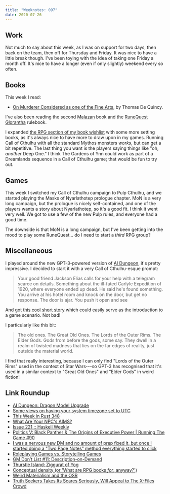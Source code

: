 ```yaml
---
title: "Weeknotes: 097"
date: 2020-07-26
---
```


## Work

Not much to say about this week, as I was on support for two days,
then back on the team, then off for Thursday and Friday.  It was nice
to have a little break though.  I've been toying with the idea of
taking one Friday a month off.  It's nice to have a longer (even if
only slightly) weekend every so often.


## Books

This week I read:

- [On Murderer Considered as one of the Fine Arts][], by Thomas De Quincy.

I've also been reading the second [Malazan][] book and the [RuneQuest
Glorantha][] rulebook.

I expanded [the RPG section of my book wishlist][] with some more
setting books, as it's always nice to have more to draw upon in my
games.  Running Call of Cthulhu with all the standard Mythos monsters
*works*, but can get a bit repetitive.  The last thing you want is the
players saying things like "oh, *another* Deep One."  I think The
Gardens of Ynn could work as part of a Dreamlands sequence in a Call
of Cthulhu game; that would be fun to try out.

[On Murderer Considered as one of the Fine Arts]: https://en.wikipedia.org/wiki/On_Murder_Considered_as_one_of_the_Fine_Arts
[Malazan]: https://en.wikipedia.org/wiki/Malazan_Book_of_the_Fallen
[RuneQuest Glorantha]: https://www.chaosium.com/runequest-glorantha/
[the RPG section of my book wishlist]: book-wishlist.html#roleplaying-games


## Games

This week I switched my Call of Cthulhu campaign to Pulp Cthulhu, and
we started playing the Masks of Nyarlathotep prologue chapter.  MoN is
a very long campaign, but the prologue is nicely self-contained, and
one of the players wants a story about Nyarlathotep, so it's a good
fit.  I think it went very well.  We got to use a few of the new Pulp
rules, and everyone had a good time.

The downside is that MoN is a long campaign, but I've been getting
into the mood to play some RuneQuest...  do I need to start a *third*
RPG group?


## Miscellaneous

I played around the new GPT-3-powered version of [AI Dungeon][], it's
pretty impressive.  I decided to start it with a very Call of
Cthulhu-esque prompt:

> Your good friend Jackson Elias calls for your help with a telegram
> scarce on details. Something about the ill-fated Carlyle Expedition
> of 1920, where everyone ended up dead. He said he's found
> something. You arrive at his hotel room and knock on the door, but
> get no response. The door is ajar. You push it open and see

And got [this cool short story][] which could easily serve as the
introduction to a game scenario.  Not bad!

I particularly like this bit:

> The old ones.  The Great Old Ones.  The Lords of the Outer Rims.
> The Elder Gods.  Gods from before the gods, some say.  They dwell in
> a realm of twisted madness that lies on the far edges of reality,
> just outside the material world.

I find that really interesting, because I can only find "Lords of the
Outer Rims" used in the context of Star Wars---so GPT-3 has recognised
that it's used in a similar context to "Great Old Ones" and "Elder
Gods" in weird fiction!

[AI Dungeon]: https://play.aidungeon.io/
[this cool short story]: ai-dungeon-the-red-sign.html


## Link Roundup

- [AI Dungeon: Dragon Model Upgrade](https://medium.com/@aidungeon/ai-dungeon-dragon-model-upgrade-7e8ea579abfe)
- [Some views on having your system timezone set to UTC](https://utcc.utoronto.ca/~cks/space/blog/sysadmin/ServerUTCTimeViews)
- [This Week in Rust 348](https://this-week-in-rust.org/blog/2020/07/21/this-week-in-rust-348/)
- [What Are Your NPC's AIMS?](https://gnomestew.com/what-are-your-npcs-aims/)
- [Issue 221 :: Haskell Weekly](https://haskellweekly.news/issue/221.html)
- [Politics V: Black Panther & The Origins of Executive Power | Running The Game #90](https://www.youtube.com/watch?v=w8xcK69brd8)
- [I was a nervous new DM and no amount of prep fixed it, but once I started doing a "Two Page Notes" method everything started to click](https://www.reddit.com/r/DMAcademy/comments/furz47/i_was_a_nervous_new_dm_and_no_amount_of_prep/)
- [Roleplaying Games vs. Storytelling Games](https://thealexandrian.net/wordpress/6517/roleplaying-games/roleplaying-games-vs-storytelling-games)
- [GM Don’t List #11: Description-on-Demand](https://thealexandrian.net/wordpress/44891/roleplaying-games/gm-dont-list-11-description-on-demand)
- [Thurstle Island: Ziggurat of Yog](https://deadtreenoshelter.blogspot.com/2020/07/thurstle-island-ziggurat-of-yog.html)
- [Conceptual density (or 'What are RPG books *for*, anyway?')](https://udan-adan.blogspot.com/2016/11/conceptual-density-or-what-are-rpg.html)
- [Weird Materialism and the OSR](https://deepunderstone.wordpress.com/2019/11/23/weird-materialism-and-the-osr/)
- [Truth Seekers Takes Its Scares Seriously, Will Appeal to The X-Files Crowd](https://movieweb.com/truth-seekers-tv-series-tv-movie-inspiration-amazon/)

